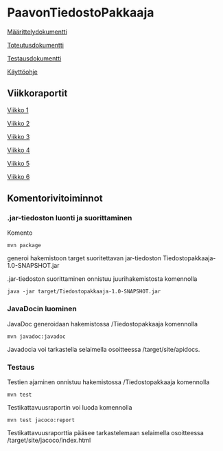 # PaavonTiedostoPakkaaja

[Määrittelydokumentti](https://github.com/Pate1337/PaavonTiedostoPakkaaja/blob/master/documentation/maarittelydokumentti.md)

[Toteutusdokumentti](https://github.com/Pate1337/PaavonTiedostoPakkaaja/blob/master/documentation/toteutusdokumentti.md)

[Testausdokumentti](https://github.com/Pate1337/PaavonTiedostoPakkaaja/blob/master/documentation/testausdokumentti.md)

[Käyttöohje](https://github.com/Pate1337/PaavonTiedostoPakkaaja/blob/master/documentation/kayttoohje.md)

## Viikkoraportit

[Viikko 1](https://github.com/Pate1337/PaavonTiedostoPakkaaja/blob/master/viikkoraportit/viikko1.md)

[Viikko 2](https://github.com/Pate1337/PaavonTiedostoPakkaaja/blob/master/viikkoraportit/viikko2.md)

[Viikko 3](https://github.com/Pate1337/PaavonTiedostoPakkaaja/blob/master/viikkoraportit/viikko3.md)

[Viikko 4](https://github.com/Pate1337/PaavonTiedostoPakkaaja/blob/master/viikkoraportit/viikko4.md)

[Viikko 5](https://github.com/Pate1337/PaavonTiedostoPakkaaja/blob/master/viikkoraportit/viikko5.md)

[Viikko 6](https://github.com/Pate1337/PaavonTiedostoPakkaaja/blob/master/viikkoraportit/viikko6.md)

## Komentorivitoiminnot

### .jar-tiedoston luonti ja suorittaminen

Komento
```
mvn package
```
generoi hakemistoon target suoritettavan jar-tiedoston Tiedostopakkaaja-1.0-SNAPSHOT.jar

.jar-tiedoston suorittaminen onnistuu juurihakemistosta komennolla
```
java -jar target/Tiedostopakkaaja-1.0-SNAPSHOT.jar 
```

### JavaDocin luominen

JavaDoc generoidaan hakemistossa /Tiedostopakkaaja komennolla
```
mvn javadoc:javadoc
```

Javadocia voi tarkastella selaimella osoitteessa /target/site/apidocs.

### Testaus

Testien ajaminen onnistuu hakemistossa /Tiedostopakkaaja komennolla
```
mvn test
```

Testikattavuusraportin voi luoda komennolla
```
mvn test jacoco:report
```

Testikattavuusraporttia pääsee tarkastelemaan selaimella osoitteessa /target/site/jacoco/index.html



